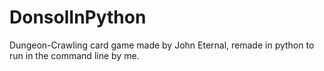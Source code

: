# DonsolInPython
Dungeon-Crawling card game made by John Eternal, remade in python to run in the command line by me.
